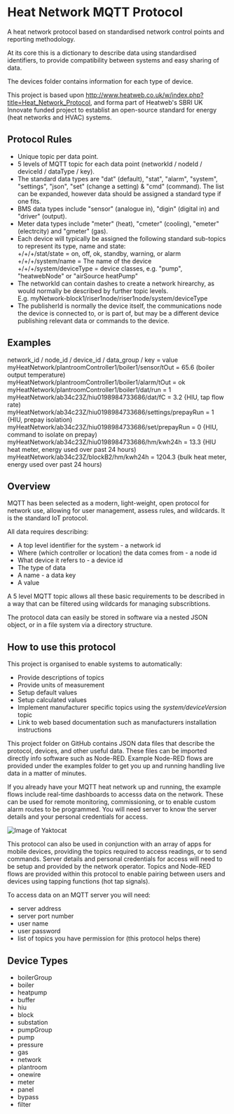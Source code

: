 # Heat Network MQTT Protocol
A heat network protocol based on standardised network control points and reporting methodology.

At its core this is a dictionary to describe data using standardised identifiers, to provide compatibility between systems and easy sharing of data.

The devices folder contains information for each type of device.

This project is based upon http://www.heatweb.co.uk/w/index.php?title=Heat_Network_Protocol, and forma part of Heatweb's SBRI UK Innovate funded project to establist an open-source standard for energy (heat networks and HVAC) systems.


## Protocol Rules

* Unique topic per data point.
* 5 levels of MQTT topic for each data point (networkId / nodeId / deviceId / dataType / key).
* The standard data types are "dat" (default), "stat", "alarm", "system", "settings", "json", "set" (change a setting) & "cmd" (command). The list can be expanded, however data should be assigned a standard type if one fits.
* BMS data types include "sensor" (analogue in), "digin" (digital in) and "driver" (output).
* Meter data types include "meter" (heat), "cmeter" (cooling), "emeter" (electrcity) and "gmeter" (gas).
* Each device will typically be assigned the following standard sub-topics to represent its type, name and state:<br>
  +/+/+/stat/state = on, off, ok, standby, warning, or alarm<br>
  +/+/+/system/name = The name of the device<br>
  +/+/+/system/deviceType = device classes, e.g. "pump", "heatwebNode" or "airSource heatPump"
* The networkId can contain dashes to create a network hirearchy, as would normally be described by further topic levels. <br>
  E.g. myNetwork-block1/riser1node/riser1node/system/deviceType
* The publisherId is normally the device itself, the communications node the device is connected to, or is part of, but may be a different device publishing relevant data or commands to the device.


## Examples

 network_id / node_id / device_id / data_group / key = value<br>
 myHeatNetwork/plantroomController1/boiler1/sensor/tOut = 65.6   (boiler output temperature)<br>
 myHeatNetwork/plantroomController1/boiler1/alarm/tOut = ok <br>
 myHeatNetwork/plantroomController1/boiler1/dat/run = 1   <br>
 myHeatNetwork/ab34c23Z/hiu0198984733686/dat/fC = 3.2   {HIU, tap flow rate)<br>
 myHeatNetwork/ab34c23Z/hiu0198984733686/settings/prepayRun = 1   {HIU, prepay isolation)<br>
 myHeatNetwork/ab34c23Z/hiu0198984733686/set/prepayRun = 0   {HIU, command to isolate on prepay)<br>
 myHeatNetwork/ab34c23Z/hiu0198984733686/hm/kwh24h = 13.3   {HIU heat meter, energy used over past 24 hours)<br>
 myHeatNetwork/ab34c23Z/blockB2/hm/kwh24h = 1204.3   {bulk heat meter, energy used over past 24 hours)

## Overview

MQTT has been selected as a modern, light-weight, open protocol for network use, allowing for user management, assess rules, and wildcards. It is the standard IoT protocol.

All data requires describing:

* A top level identifier for the system - a network id 
* Where (which controller or location) the data comes from - a node id
* What device it refers to - a device id
* The type of data 
* A name - a data key
* A value

A 5 level MQTT topic allows all these basic requirements to be described in a way that can be filtered using wildcards for managing subscribtions.

The protocol data can easily be stored in software via a nested JSON object, or in a file system via a directory structure.

## How to use this protocol

This project is organised to enable systems to automatically:

* Provide descriptions of topics
* Provide units of measurement
* Setup default values
* Setup calculated values
* Implement manufacturer specific topics using the *system/deviceVersion* topic
* Link to web based documentation such as manufacturers installation instructions

This project folder on GitHub contains JSON data files that describe the protocol, devices, and other useful data.  These files can be imported directly info software such as Node-RED. Example Node-RED flows are provided under the examples folder to get you up and running handling live data in a matter of minutes. 

If you already have your MQTT heat network up and running, the example flows include real-time dashboards to accesss data on the network. These can be used for remote monitoring, commissioning, or to enable custom alarm routes to be programmed.  You will need server to know the server details and your personal credentials for access.

![Image of Yaktocat](https://www.heatweb.co.uk/w/images/6/6b/Dashd1.jpg)

This protocol can also be used in conjunction with an array of apps for mobile devices, providing the topics required to access readings, or to send commands. Server details and personal credentials for access will need to be setup and provided by the network operator. Topics and Node-RED flows are provided within this protocol to enable pairing between users and devices using tapping functions (hot tap signals).

To access data on an MQTT server you will need:

* server address
* server port number
* user name
* user password
* list of topics you have permission for (this protocol helps there) 

## Device Types

* boilerGroup
* boiler
* heatpump
* buffer
* hiu
* block
* substation
* pumpGroup
* pump
* pressure
* gas
* network
* plantroom
* onewire
* meter
* panel
* bypass
* filter
